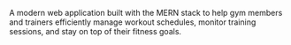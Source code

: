 A modern web application built with the MERN stack to help gym members and trainers efficiently manage workout schedules, monitor training sessions, and stay on top of their fitness goals.